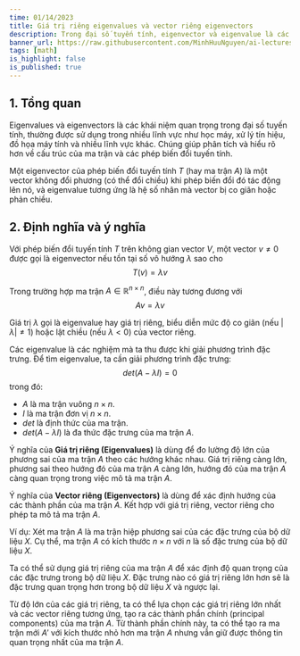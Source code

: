 ```yaml
---
time: 01/14/2023
title: Giá trị riêng eigenvalues và vector riêng eigenvectors
description: Trong đại số tuyến tính, eigenvector và eigenvalue là các công cụ cơ bản để phân tích đặc tính của các phép biến đổi tuyến tính. Qua bài viết này, ta sẽ tìm hiểu về bản chất, tính chất, cách tính và ứng dụng phong phú của eigenvector–eigenvalue trong các bài toán ứng dụng.
banner_url: https://raw.githubusercontent.com/MinhHuuNguyen/ai-lectures/refs/heads/master/11_math/images/1-vector-matrix/banner.png
tags: [math]
is_highlight: false
is_published: true
---
```


## 1. Tổng quan

Eigenvalues và eigenvectors là các khái niệm quan trọng trong đại số tuyến tính, thường được sử dụng trong nhiều lĩnh vực như học máy, xử lý tín hiệu, đồ họa máy tính và nhiều lĩnh vực khác.
Chúng giúp phân tích và hiểu rõ hơn về cấu trúc của ma trận và các phép biến đổi tuyến tính.

Một eigenvector của phép biến đổi tuyến tính $T$ (hay ma trận $A$) là một vector không đổi phương (có thể đổi chiều) khi phép biến đổi đó tác động lên nó, và eigenvalue tương ứng là hệ số nhân mà vector bị co giãn hoặc phản chiều.

## 2. Định nghĩa và ý nghĩa

Với phép biến đổi tuyến tính $T$ trên không gian vector $V$, một vector $v \neq 0$ được gọi là eigenvector nếu tồn tại số vô hướng $\lambda$ sao cho
$$ T(v) = \lambda v $$

Trong trường hợp ma trận $A \in \mathbb{R}^{n \times n}$, điều này tương đương với
$$ A v = \lambda v $$

Giá trị $\lambda$ gọi là eigenvalue hay giá trị riêng, biểu diễn mức độ co giãn (nếu $|\lambda| \neq 1$) hoặc lật chiều (nếu $\lambda < 0$) của vector riêng.

Các eigenvalue là các nghiệm mà ta thu được khi giải phương trình đặc trưng.
Để tìm eigenvalue, ta cần giải phương trình đặc trưng:
$$ det(A - \lambda I) = 0 $$
trong đó:
- $A$ là ma trận vuông $n \times n$.
- $I$ là ma trận đơn vị $n \times n$.
- $det$ là định thức của ma trận.
- $det(A - \lambda I)$ là đa thức đặc trưng của ma trận $A$.

Ý nghĩa của **Giá trị riêng (Eigenvalues)** là dùng để đo lường độ lớn của phương sai của ma trận $A$ theo các hướng khác nhau.
Giá trị riêng càng lớn, phương sai theo hướng đó của ma trận $A$ càng lớn, hướng đó của ma trận $A$ càng quan trọng trong việc mô tả ma trận $A$.

Ý nghĩa của **Vector riêng (Eigenvectors)** là dùng để xác định hướng của các thành phần của ma trận $A$.
Kết hợp với giá trị riêng, vector riêng cho phép ta mô tả ma trận $A$.

Ví dụ: Xét ma trận $A$ là ma trận hiệp phương sai của các đặc trưng của bộ dữ liệu $X$.
Cụ thể, ma trận $A$ có kích thước $n \times n$ với $n$ là số đặc trưng của bộ dữ liệu $X$.

Ta có thể sử dụng giá trị riêng của ma trận $A$ để xác định độ quan trọng của các đặc trưng trong bộ dữ liệu $X$.
Đặc trưng nào có giá trị riêng lớn hơn sẽ là đặc trưng quan trọng hơn trong bộ dữ liệu $X$ và ngược lại.

Từ độ lớn của các giá trị riêng, ta có thể lựa chọn các giá trị riêng lớn nhất và các vector riêng tương ứng, tạo ra các thành phần chính (principal components) của ma trận $A$.
Từ thành phần chính này, ta có thể tạo ra ma trận mới $A'$ với kích thước nhỏ hơn ma trận $A$ nhưng vẫn giữ được thông tin quan trọng nhất của ma trận $A$.
